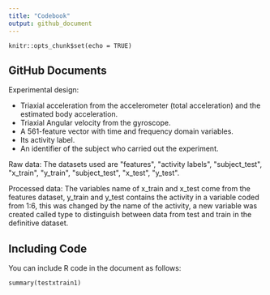 ```yaml
---
title: "Codebook"
output: github_document
---
```


```{r setup, include=FALSE}
knitr::opts_chunk$set(echo = TRUE)
```

## GitHub Documents

Experimental design:
- Triaxial acceleration from the accelerometer (total acceleration) and the estimated body acceleration.
- Triaxial Angular velocity from the gyroscope. 
- A 561-feature vector with time and frequency domain variables. 
- Its activity label. 
- An identifier of the subject who carried out the experiment. 

Raw data: The datasets used are "features", "activity labels", "subject_test", "x_train", "y_train", "subject_test", "x_test", "y_test".

Processed data: The variables name of x_train and x_test come from the features dataset, y_train and y_test contains the activity in a variable coded from 1:6, this was changed by the name of the activity, a new variable was created called type to distinguish between data from test and train in the definitive dataset. 


## Including Code

You can include R code in the document as follows:

```
summary(testxtrain1)
```


